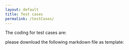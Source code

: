 ```yaml
---
layout: default
title: Test cases
permalink: /testCases/
---
```


The coding for test cases are:

please download the following markdown file as template: 